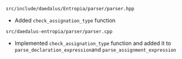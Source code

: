 ```sh
src/include/daedalus/Entropia/parser/parser.hpp
```

  - Added `check_assignation_type` function


```sh
src/daedalus-entropia/parser/parser.cpp
```

  - Implemented `check_assignation_type` function and added it to `parse_declaration_expression`and `parse_assignment_expression`
